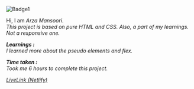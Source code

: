 ![Badge1](https://img.shields.io/badge/Project6-PlantHomePage-%23D7EEFF)

Hi, I am *Arza Mansoori*.<br>
*This project is based on pure HTML and CSS. Also, a part of my learnings. Not a responsive one.*

***Learnings :***<br>
*I learned more about the pseudo elements and flex.*

***Time taken :***<br>
*Took me 6 hours to complete this project.*

[*LiveLink (Netlify)*](https://project6-planthomepage.netlify.app/ "Project 6")

